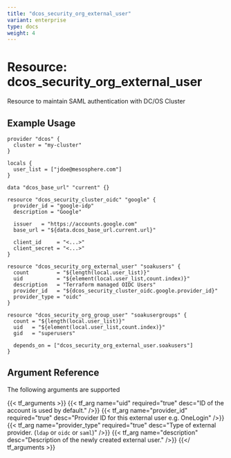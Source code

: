 ```yaml
---
title: "dcos_security_org_external_user"
variant: enterprise
type: docs
weight: 4
---
```


# Resource: dcos_security_org_external_user
Resource to maintain SAML authentication with DC/OS Cluster

## Example Usage

```hcl
provider "dcos" {
  cluster = "my-cluster"
}

locals {
  user_list = ["jdoe@mesosphere.com"]
}

data "dcos_base_url" "current" {}

resource "dcos_security_cluster_oidc" "google" {
  provider_id = "google-idp"
  description = "Google"

  issuer   = "https://accounts.google.com"
  base_url = "${data.dcos_base_url.current.url}"

  client_id     = "<...>"
  client_secret = "<...>"
}

resource "dcos_security_org_external_user" "soakusers" {
  count         = "${length(local.user_list)}"
  uid           = "${element(local.user_list,count.index)}"
  description   = "Terraform managed OIDC Users"
  provider_id   = "${dcos_security_cluster_oidc.google.provider_id}"
  provider_type = "oidc"
}

resource "dcos_security_org_group_user" "soakusergroups" {
  count = "${length(local.user_list)}"
  uid   = "${element(local.user_list,count.index)}"
  gid   = "superusers"

  depends_on = ["dcos_security_org_external_user.soakusers"]
}
```

## Argument Reference
The following arguments are supported

{{< tf_arguments >}}
    {{< tf_arg name="uid" required="true" desc="ID of the account is used by default." />}}
    {{< tf_arg name="provider_id" required="true" desc="Provider ID for this external user e.g. OneLogin" />}}
    {{< tf_arg name="provider_type" required="true" desc="Type of external provider. (`ldap` or `oidc` or `saml`)" />}}
    {{< tf_arg name="description" desc="Description of the newly created external user." />}}
{{</ tf_arguments >}}
